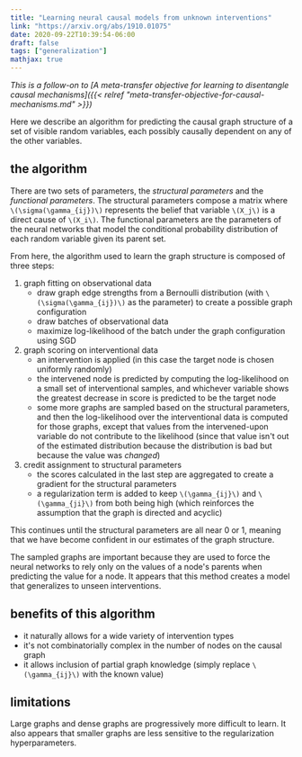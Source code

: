 ```yaml
---
title: "Learning neural causal models from unknown interventions"
link: "https://arxiv.org/abs/1910.01075"
date: 2020-09-22T10:39:54-06:00
draft: false
tags: ["generalization"]
mathjax: true
---
```


*This is a follow-on to [A meta-transfer objective for learning to disentangle causal mechanisms]({{< relref "meta-transfer-objective-for-causal-mechanisms.md" >}})*

Here we describe an algorithm for predicting the causal graph structure of a set of visible random variables, each possibly causally dependent on any of the other variables.

## the algorithm

There are two sets of parameters, the *structural parameters* and the *functional parameters*. The structural parameters compose a matrix where `\(\sigma(\gamma_{ij})\)` represents the belief that variable `\(X_j\)` is a direct cause of `\(X_i\)`. The functional parameters are the parameters of the neural networks that model the conditional probability distribution of each random variable given its parent set.

From here, the algorithm used to learn the graph structure is composed of three steps:

1. graph fitting on observational data
    - draw graph edge strengths from a Bernoulli distribution (with `\(\sigma(\gamma_{ij})\)` as the parameter) to create a possible graph configuration
    - draw batches of observational data
    - maximize log-likelihood of the batch under the graph configuration using SGD
1. graph scoring on interventional data
    - an intervention is applied (in this case the target node is chosen uniformly randomly)
    - the intervened node is predicted by computing the log-likelihood on a small set of interventional samples, and whichever variable shows the greatest decrease in score is predicted to be the target node
    - some more graphs are sampled based on the structural parameters, and then the log-likelihood over the interventional data is computed for those graphs, except that values from the intervened-upon variable do not contribute to the likelihood (since that value isn't out of the estimated distribution because the distribution is bad but because the value was *changed*)
1. credit assignment to structural parameters
    - the scores calculated in the last step are aggregated to create a gradient for the structural parameters
    - a regularization term is added to keep `\(\gamma_{ij}\)` and `\(\gamma_{ji}\)` from both being high (which reinforces the assumption that the graph is directed and acyclic)

This continues until the structural parameters are all near 0 or 1, meaning that we have become confident in our estimates of the graph structure.

The sampled graphs are important because they are used to force the neural networks to rely only on the values of a node's parents when predicting the value for a node. It appears that this method creates a model that generalizes to unseen interventions.

## benefits of this algorithm

- it naturally allows for a wide variety of intervention types
- it's not combinatorially complex in the number of nodes on the causal graph
- it allows inclusion of partial graph knowledge (simply replace `\(\gamma_{ij}\)` with the known value)

## limitations

Large graphs and dense graphs are progressively more difficult to learn. It also appears that smaller graphs are less sensitive to the regularization hyperparameters.
